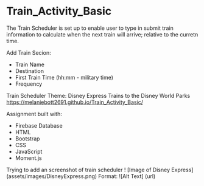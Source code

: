 # Train_Activity_Basic

The Train Scheduler is set up to enable user to type in submit train information to calculate when the next train will arrive; relative to the curretn time.

Add Train Secion:

- Train Name
- Destination
- First Train Time (hh:mm - military time)
- Frequency

Train Scheduler Theme:
Disney Express
Trains to the Disney World Parks
https://melaniebott2691.github.io/Train_Activity_Basic/

Assignment built with:

- Firebase Database
- HTML
- Bootstrap
- CSS
- JavaScript
- Moment.js

Trying to add an screenshot of train scheduler
! [Image of Disney Express] (assets/images/DisneyExpress.png)
Format: ![Alt Text] (url)

